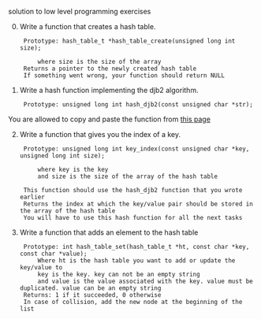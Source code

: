 solution to low level programming exercises

0. Write a function that creates a hash table.

		Prototype: hash_table_t *hash_table_create(unsigned long int size);

			where size is the size of the array
		Returns a pointer to the newly created hash table
		If something went wrong, your function should return NULL

1. Write a hash function implementing the djb2 algorithm.

		Prototype: unsigned long int hash_djb2(const unsigned char *str);
	
You are allowed to copy and paste the function from [this page](https://gist.github.com/papamuziko/7bb52dfbb859fdffc4bd0f95b76f71e8)

2. Write a function that gives you the index of a key.
		
		Prototype: unsigned long int key_index(const unsigned char *key, unsigned long int size);
		
			where key is the key
			and size is the size of the array of the hash table

		This function should use the hash_djb2 function that you wrote earlier
		Returns the index at which the key/value pair should be stored in the array of the hash table
		You will have to use this hash function for all the next tasks

3. Write a function that adds an element to the hash table

		Prototype: int hash_table_set(hash_table_t *ht, const char *key, const char *value);
			Where ht is the hash table you want to add or update the key/value to
			key is the key. key can not be an empty string
			and value is the value associated with the key. value must be duplicated. value can be an empty string
		Returns: 1 if it succeeded, 0 otherwise
		In case of collision, add the new node at the beginning of the list
